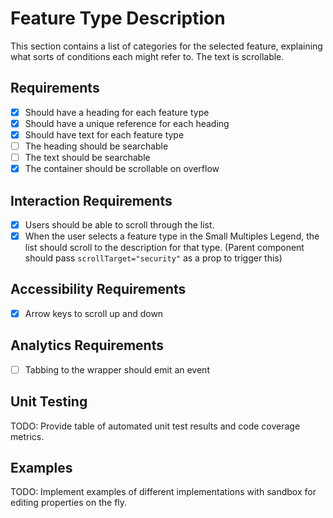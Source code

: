 # Feature Type Description

This section contains a list of categories for the selected feature, explaining what sorts of conditions each might refer to. The text is scrollable.

## Requirements

- [x] Should have a heading for each feature type
- [x] Should have a unique reference for each heading
- [x] Should have text for each feature type
- [ ] The heading should be searchable
- [ ] The text should be searchable
- [x] The container should be scrollable on overflow

## Interaction Requirements

- [x] Users should be able to scroll through the list.
- [x] When the user selects a feature type in the Small Multiples Legend, the list should scroll to the description for that type. (Parent component should pass `scrollTarget="security"` as a prop to trigger this)

## Accessibility Requirements

- [x] Arrow keys to scroll up and down

## Analytics Requirements

- [ ] Tabbing to the wrapper should emit an event

## Unit Testing

TODO: Provide table of automated unit test results and code coverage metrics.

## Examples

TODO: Implement examples of different implementations with sandbox for editing
properties on the fly.
